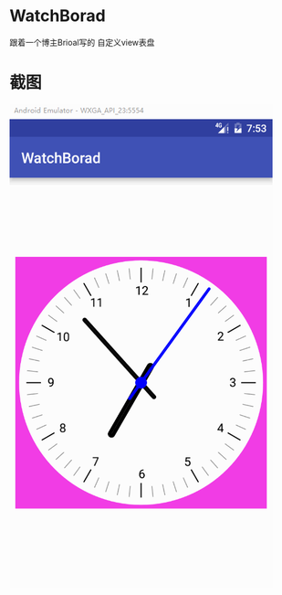 # WatchBorad
跟着一个博主Brioal写的 
自定义view表盘
# 截图
![截图](https://github.com/sujianqingfeng/WatchBorad/blob/master/screeshot/watchboard.gif?raw=true "截图")
